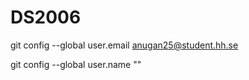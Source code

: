 # DS2006
git config --global user.email <anugan25@student.hh.se>

git config --global user.name "<Anujin>" 
